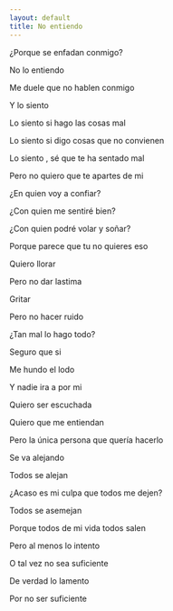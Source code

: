 ```yaml
---
layout: default
title: No entiendo
---
```



¿Porque se enfadan conmigo?

No lo entiendo

Me duele que no hablen conmigo

Y lo siento

  

Lo siento si hago las cosas mal

Lo siento si digo cosas que no convienen

Lo siento , sé que te ha sentado mal

Pero no quiero que te apartes de mi

  

¿En quien voy a confiar?

¿Con quien me sentiré bien?

¿Con quien podré volar y soñar?

Porque parece que tu no quieres eso

  

Quiero llorar

Pero no dar lastima

Gritar

Pero no hacer ruido

  

¿Tan mal lo hago todo?

Seguro que si

Me hundo el lodo

Y nadie ira a por mi

  

Quiero ser escuchada

Quiero que me entiendan

Pero la única persona que quería hacerlo

Se va alejando

  

Todos se alejan

¿Acaso es mi culpa que todos me dejen?

Todos se asemejan

Porque todos de mi vida todos salen

  

Pero al menos lo intento

O tal vez no sea suficiente

De verdad lo lamento

Por no ser suficiente
